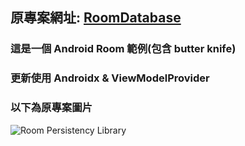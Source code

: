 ## 原專案網址: [RoomDatabase](https://github.com/ravi8x/RoomDatabase)

### 這是一個 Android Room 範例(包含 butter knife)
### 更新使用 Androidx & ViewModelProvider

### 以下為原專案圖片
![Room Persistency Library](https://www.androidhive.info/wp-content/uploads/2018/06/android-architecture-components-room-database.png)
